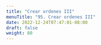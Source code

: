 ```yaml
---
title: "Crear ordenes III"
menuTitle: "95. Crear ordenes III"
date: 2022-12-24T07:47:01-08:00
draft: false
weight: 80
---
```

